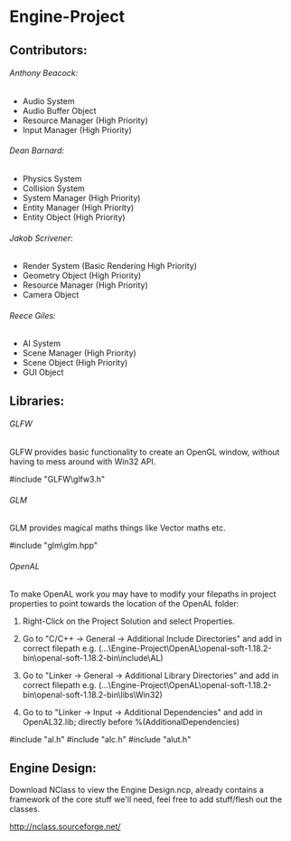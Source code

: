# Engine-Project

## Contributors:

###### Anthony Beacock:
- Audio System
- Audio Buffer Object
- Resource Manager (High Priority)
- Input Manager (High Priority)

###### Dean Barnard:
- Physics System
- Collision System
- System Manager (High Priority)
- Entity Manager (High Priority)
- Entity Object (High Priority)

###### Jakob Scrivener:
- Render System (Basic Rendering High Priority)
- Geometry Object (High Priority)
- Resource Manager (High Priority)
- Camera Object

###### Reece Giles:
- AI System
- Scene Manager (High Priority)
- Scene Object (High Priority)
- GUI Object

## Libraries:

###### GLFW

GLFW provides basic functionality to create an OpenGL window, without having to mess around with Win32 API. 

#include "GLFW\glfw3.h"

###### GLM

GLM provides magical maths things like Vector maths etc.

#include "glm\glm.hpp"

###### OpenAL

To make OpenAL work you may have to modify your filepaths in project properties to point towards the location of the OpenAL folder:

1. Right-Click on the Project Solution and select Properties.

2. Go to "C/C++ -> General -> Additional Include Directories" and add in correct filepath e.g.
	(...\Engine-Project\OpenAL\openal-soft-1.18.2-bin\openal-soft-1.18.2-bin\include\AL)

3. Go to "Linker -> General -> Additional Library Directories" and add in correct filepath e.g.
	(...\Engine-Project\OpenAL\openal-soft-1.18.2-bin\openal-soft-1.18.2-bin\libs\Win32)

4. Go to to "Linker -> Input -> Additional Dependencies" and add in OpenAL32.lib; directly before %(AdditionalDependencies)

#include "al.h" 
#include "alc.h" 
#include "alut.h"

## Engine Design:

Download NClass to view the Engine Design.ncp, already contains a framework of the core stuff we'll need, feel free to add stuff/flesh out the classes.

http://nclass.sourceforge.net/

